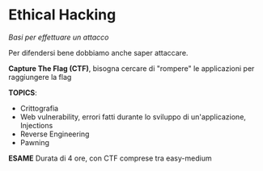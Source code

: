 # Ethical Hacking
*Basi per effettuare un attacco*

Per difendersi bene dobbiamo anche saper attaccare.

**Capture The Flag (CTF)**, bisogna cercare di "rompere" le applicazioni per raggiungere la flag

**TOPICS**:
- Crittografia
- Web vulnerability, errori fatti durante lo sviluppo di un'applicazione, Injections
- Reverse Engineering
- Pawning

**ESAME**
Durata di 4 ore, con CTF comprese tra easy-medium

